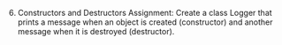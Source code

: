 6. Constructors and Destructors
Assignment:
Create a class Logger that prints a message when an object is created (constructor) and another message when it is destroyed (destructor).
